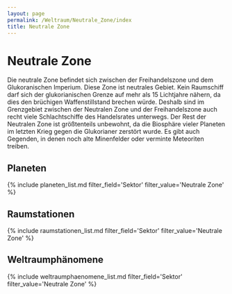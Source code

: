 ```yaml
---
layout: page
permalink: /Weltraum/Neutrale_Zone/index
title: Neutrale Zone
---
```


# Neutrale Zone

Die neutrale Zone befindet sich zwischen der Freihandelszone und dem Glukoranischen Imperium. Diese Zone ist neutrales Gebiet. Kein Raumschiff darf sich der glukorianischen Grenze auf mehr als 15 Lichtjahre nähern, da dies den brüchigen Waffenstillstand brechen würde. Deshalb sind im Grenzgebiet zwischen der Neutralen Zone und der Freihandelszone auch recht viele Schlachtschiffe des Handelsrates unterwegs. Der Rest der Neutralen Zone ist größtenteils unbewohnt, da die Biosphäre vieler Planeten im letzten Krieg gegen die Glukorianer zerstört wurde. Es gibt auch Gegenden, in denen noch alte Minenfelder oder verminte Meteoriten treiben.

## Planeten

{% include planeten_list.md filter_field='Sektor' filter_value='Neutrale Zone' %}

## Raumstationen

{% include raumstationen_list.md filter_field='Sektor' filter_value='Neutrale Zone' %}

## Weltraumphänomene

{% include weltraumphaenomene_list.md filter_field='Sektor' filter_value='Neutrale Zone' %}
